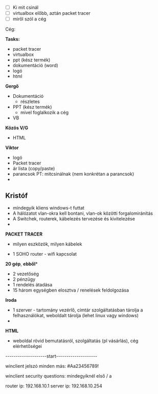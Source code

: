 - [ ] Ki mit csinál
- [ ] virtualbox előbb, aztán packet tracer
- [ ] miről szól a cég

Cég:



**Tasks:**
- packet tracer
- virtualbox
- ppt (kész termék)
- dokumentáció (word)
- logó
- html



**Gergő**
- Dokumentáció
	- részletes
- PPT (kész termék)
	- mivel foglalkozik a cég
- VB


**Közös V/G**
- HTML


**Viktor**
- logó
- Packet tracer
- ár lista (copy/paste)
- parancsok PT: mitcsinálnak (nem konkrétan a parancsok)
- 


**Kristóf**
- 





- mindegyik kliens windows-t futtat
- A hálózatot vlan-okra kell bontani, vlan-ok közötti forgalomiránítás
- A Switchek, routerek, kábelezés tervezése és kivitelezése
- 


**PACKET TRACER**

- milyen eszközök, milyen kábelek


- 1 SOHO router - wifi kapcsolat

**20 gép**, **ebből***
- 2 vezetőség
- 2 pénzügy
- 1 rendelés átadása
- 15 három egységben elosztva / renelések feldolgozása



**Iroda**
- 1 szerver - tartomány vezérlő, címtár szolgáltatásban tárolja a felhasználókat, weboldalt tárolja (lehet linux vagy windows)
- 



**HTML**

- weboldal rövid bemutatásról, szolgáltatás (pl vásárlás), cég elérhetőségei








--------------------start--------------------

winclient jelszó
minden más: #Aa23456789!

winclient security questions: mindegyiknél első / a


router ip: 192.168.10.1
server ip: 192.168.10.254

